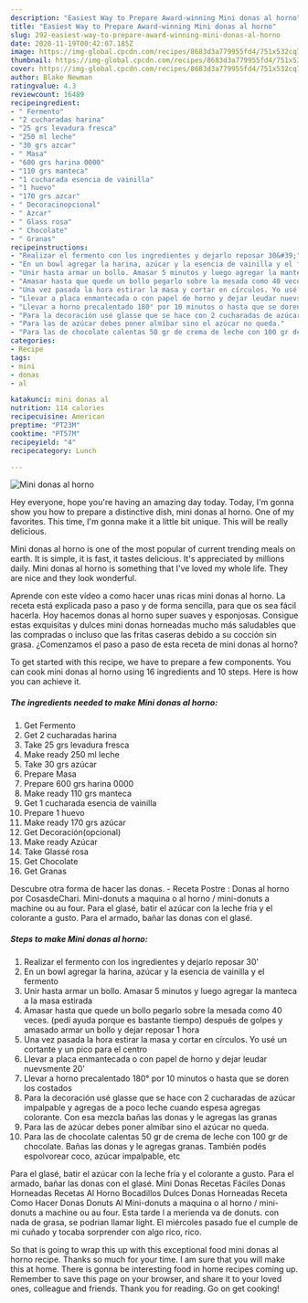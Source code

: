 ```yaml
---
description: "Easiest Way to Prepare Award-winning Mini donas al horno"
title: "Easiest Way to Prepare Award-winning Mini donas al horno"
slug: 292-easiest-way-to-prepare-award-winning-mini-donas-al-horno
date: 2020-11-19T00:42:07.185Z
image: https://img-global.cpcdn.com/recipes/8683d3a779955fd4/751x532cq70/mini-donas-al-horno-foto-principal.jpg
thumbnail: https://img-global.cpcdn.com/recipes/8683d3a779955fd4/751x532cq70/mini-donas-al-horno-foto-principal.jpg
cover: https://img-global.cpcdn.com/recipes/8683d3a779955fd4/751x532cq70/mini-donas-al-horno-foto-principal.jpg
author: Blake Newman
ratingvalue: 4.3
reviewcount: 16489
recipeingredient:
- " Fermento"
- "2 cucharadas harina"
- "25 grs levadura fresca"
- "250 ml leche"
- "30 grs azcar"
- " Masa"
- "600 grs harina 0000"
- "110 grs manteca"
- "1 cucharada esencia de vainilla"
- "1 huevo"
- "170 grs azcar"
- " Decoracinopcional"
- " Azcar"
- " Glass rosa"
- " Chocolate"
- " Granas"
recipeinstructions:
- "Realizar el fermento con los ingredientes y dejarlo reposar 30&#39;"
- "En un bowl agregar la harina, azúcar y la esencia de vainilla y el fermento"
- "Unir hasta armar un bollo. Amasar 5 minutos y luego agregar la manteca a la masa estirada"
- "Amasar hasta que quede un bollo pegarlo sobre la mesada como 40 veces. (pedí ayuda porque es bastante tiempo) después de golpes y amasado armar un bollo y dejar reposar 1 hora"
- "Una vez pasada la hora estirar la masa y cortar en círculos. Yo usé un cortante y un pico para el centro"
- "Llevar a placa enmantecada o con papel de horno y dejar leudar nuevsmente 20&#39;"
- "Llevar a horno precalentado 180° por 10 minutos o hasta que se doren los costados"
- "Para la decoración usé glasse que se hace con 2 cucharadas de azúcar impalpable y agregas de a poco leche cuando espesa agregas colorante. Con esa mezcla bañas las donas y le agregas las granas"
- "Para las de azúcar debes poner almíbar sino el azúcar no queda."
- "Para las de chocolate calentas 50 gr de crema de leche con 100 gr de chocolate. Bañas las donas y le agregas granas. También podés espolvorear coco, azúcar impalpable, etc"
categories:
- Recipe
tags:
- mini
- donas
- al

katakunci: mini donas al 
nutrition: 114 calories
recipecuisine: American
preptime: "PT23M"
cooktime: "PT57M"
recipeyield: "4"
recipecategory: Lunch

---
```



![Mini donas al horno](https://img-global.cpcdn.com/recipes/8683d3a779955fd4/751x532cq70/mini-donas-al-horno-foto-principal.jpg)

Hey everyone, hope you're having an amazing day today. Today, I'm gonna show you how to prepare a distinctive dish, mini donas al horno. One of my favorites. This time, I'm gonna make it a little bit unique. This will be really delicious.

Mini donas al horno is one of the most popular of current trending meals on earth. It is simple, it is fast, it tastes delicious. It's appreciated by millions daily. Mini donas al horno is something that I've loved my whole life. They are nice and they look wonderful.

Aprende con este vídeo a como hacer unas ricas mini donas al horno. La receta está explicada paso a paso y de forma sencilla, para que os sea fácil hacerla. Hoy hacemos donas al horno super suaves y esponjosas. Consigue estas exquisitas y dulces mini donas horneadas mucho más saludables que las compradas o incluso que las fritas caseras debido a su cocción sin grasa. ¿Comenzamos el paso a paso de esta receta de mini donas al horno?


To get started with this recipe, we have to prepare a few components. You can cook mini donas al horno using 16 ingredients and 10 steps. Here is how you can achieve it.

<!--inarticleads1-->

##### The ingredients needed to make Mini donas al horno:

1. Get  Fermento
1. Get 2 cucharadas harina
1. Take 25 grs levadura fresca
1. Make ready 250 ml leche
1. Take 30 grs azúcar
1. Prepare  Masa
1. Prepare 600 grs harina 0000
1. Make ready 110 grs manteca
1. Get 1 cucharada esencia de vainilla
1. Prepare 1 huevo
1. Make ready 170 grs azúcar
1. Get  Decoración(opcional)
1. Make ready  Azúcar
1. Take  Glassé rosa
1. Get  Chocolate
1. Get  Granas


Descubre otra forma de hacer las donas. - Receta Postre : Donas al horno por CosasdeChari. Mini-donuts a maquina o al horno / mini-donuts a machine ou au four. Para el glasé, batir el azúcar con la leche fría y el colorante a gusto. Para el armado, bañar las donas con el glasé. 

<!--inarticleads2-->

##### Steps to make Mini donas al horno:

1. Realizar el fermento con los ingredientes y dejarlo reposar 30&#39;
1. En un bowl agregar la harina, azúcar y la esencia de vainilla y el fermento
1. Unir hasta armar un bollo. Amasar 5 minutos y luego agregar la manteca a la masa estirada
1. Amasar hasta que quede un bollo pegarlo sobre la mesada como 40 veces. (pedí ayuda porque es bastante tiempo) después de golpes y amasado armar un bollo y dejar reposar 1 hora
1. Una vez pasada la hora estirar la masa y cortar en círculos. Yo usé un cortante y un pico para el centro
1. Llevar a placa enmantecada o con papel de horno y dejar leudar nuevsmente 20&#39;
1. Llevar a horno precalentado 180° por 10 minutos o hasta que se doren los costados
1. Para la decoración usé glasse que se hace con 2 cucharadas de azúcar impalpable y agregas de a poco leche cuando espesa agregas colorante. Con esa mezcla bañas las donas y le agregas las granas
1. Para las de azúcar debes poner almíbar sino el azúcar no queda.
1. Para las de chocolate calentas 50 gr de crema de leche con 100 gr de chocolate. Bañas las donas y le agregas granas. También podés espolvorear coco, azúcar impalpable, etc


Para el glasé, batir el azúcar con la leche fría y el colorante a gusto. Para el armado, bañar las donas con el glasé. Mini Donas Recetas Fáciles Donas Horneadas Recetas Al Horno Bocadillos Dulces Donas Horneadas Receta Como Hacer Donas Donuts Al Mini-donuts a maquina o al horno / mini-donuts a machine ou au four. Esta tarde l a merienda va de donuts. con nada de grasa, se podrian llamar light. El miércoles pasado fue el cumple de mi cuñado y tocaba sorprender con algo rico, rico. 

So that is going to wrap this up with this exceptional food mini donas al horno recipe. Thanks so much for your time. I am sure that you will make this at home. There is gonna be interesting food in home recipes coming up. Remember to save this page on your browser, and share it to your loved ones, colleague and friends. Thank you for reading. Go on get cooking!
